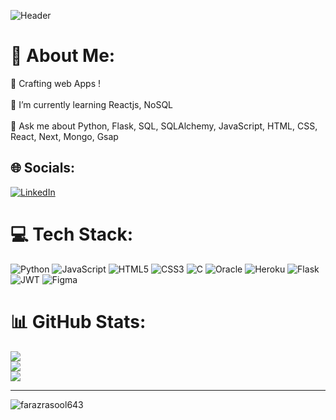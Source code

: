 ![Header](https://user-images.githubusercontent.com/92649053/188207189-48f3544b-8445-47e1-8415-d92cda03c0f9.png)
# 💫 About Me:
🔭 Crafting web Apps !<br><br>🌱 I’m currently learning Reactjs, NoSQL<br><br>💬 Ask me about Python, Flask, SQL, SQLAlchemy, JavaScript, HTML, CSS, React, Next, Mongo, Gsap


## 🌐 Socials:
[![LinkedIn](https://img.shields.io/badge/LinkedIn-%230077B5.svg?logo=linkedin&logoColor=white)](https://linkedin.com/in/faraz643) 

# 💻 Tech Stack:
![Python](https://img.shields.io/badge/python-3670A0?style=for-the-badge&logo=python&logoColor=ffdd54) ![JavaScript](https://img.shields.io/badge/javascript-%23323330.svg?style=for-the-badge&logo=javascript&logoColor=%23F7DF1E) ![HTML5](https://img.shields.io/badge/html5-%23E34F26.svg?style=for-the-badge&logo=html5&logoColor=white) ![CSS3](https://img.shields.io/badge/css3-%231572B6.svg?style=for-the-badge&logo=css3&logoColor=white) ![C](https://img.shields.io/badge/c-%2300599C.svg?style=for-the-badge&logo=c&logoColor=white) ![Oracle](https://img.shields.io/badge/Oracle-F80000?style=for-the-badge&logo=oracle&logoColor=white) ![Heroku](https://img.shields.io/badge/heroku-%23430098.svg?style=for-the-badge&logo=heroku&logoColor=white) ![Flask](https://img.shields.io/badge/flask-%23000.svg?style=for-the-badge&logo=flask&logoColor=white) ![JWT](https://img.shields.io/badge/JWT-black?style=for-the-badge&logo=JSON%20web%20tokens) 	![Figma](https://img.shields.io/badge/figma-%23F24E1E.svg?style=for-the-badge&logo=figma&logoColor=white)
# 📊 GitHub Stats:
![](https://github-readme-stats.vercel.app/api?username=faraz643&theme=gruvbox&hide_border=true&include_all_commits=false&count_private=false)<br/>
![](https://github-readme-streak-stats.herokuapp.com/?user=faraz643&theme=gruvbox&hide_border=true)<br/>
![](https://github-readme-stats.vercel.app/api/top-langs/?username=faraz643&theme=gruvbox&hide_border=true&include_all_commits=false&count_private=false&layout=compact)

---

<p align="left"> <img src="https://komarev.com/ghpvc/?username=farazrasool643&label=Profile%20views&color=ff8442&style=plastic" alt="farazrasool643" /> </p>
